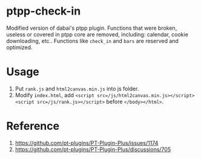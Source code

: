 # ptpp-check-in
Modified version of dabai's ptpp plugin. Functions that were broken, useless or covered in ptpp core are removed, including: calendar, cookie downloading, etc.. Functions like `check_in` and `bars` are reserved and optimized.

# Usage
1. Put `rank.js` and `html2canvas.min.js` into js folder.
2. Modify `index.html`, add `<script src=/js/html2canvas.min.js></script><script src=/js/rank.js></script>` before `</body></html>`.

# Reference
1. https://github.com/pt-plugins/PT-Plugin-Plus/issues/1174
2. https://github.com/pt-plugins/PT-Plugin-Plus/discussions/705
